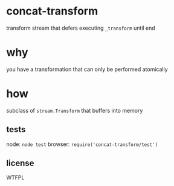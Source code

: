 # concat-transform
transform stream that defers executing `_transform` until end

# why
you have a transformation that can only be performed atomically

# how
subclass of `stream.Transform` that buffers into memory

## tests
node: `node test`
browser: `require('concat-transform/test')`

## license
WTFPL
